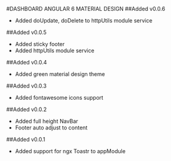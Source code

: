 #DASHBOARD ANGULAR 6 MATERIAL DESIGN
##Added v0.0.6
- Added doUpdate, doDelete to httpUtils module service

##Added v0.0.5
- Added sticky footer
- Added httpUtils module service

##Added v0.0.4
- Added green material design theme

##Added v0.0.3
- Added fontawesome icons support

 ##Added v0.0.2
- Added full height NavBar
- Footer auto adjust to content

 ##Added v0.0.1
- Added support for ngx Toastr to appModule

